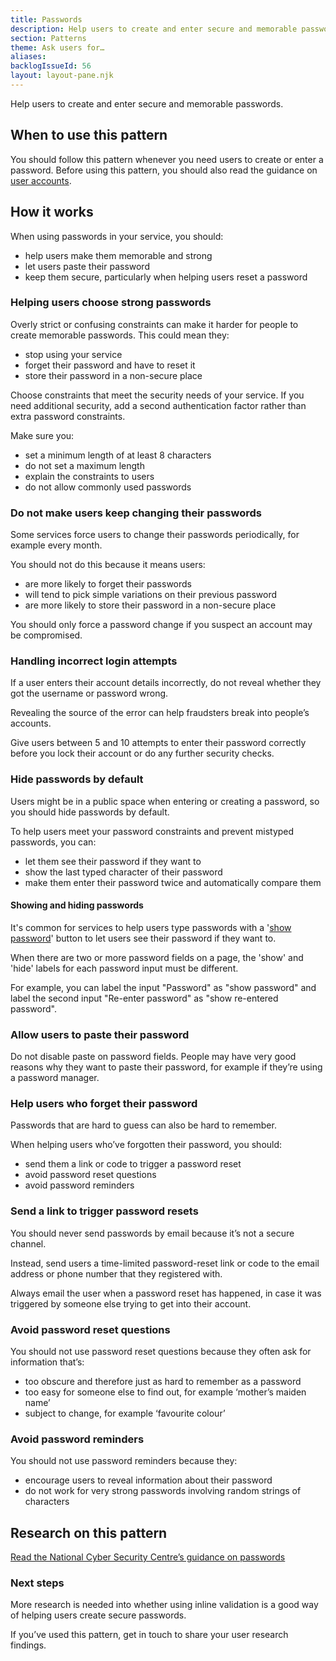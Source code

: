 ```yaml
---
title: Passwords
description: Help users to create and enter secure and memorable passwords
section: Patterns
theme: Ask users for…
aliases:
backlogIssueId: 56
layout: layout-pane.njk
---
```


Help users to create and enter secure and memorable passwords.

## When to use this pattern

You should follow this pattern whenever you need users to create or enter a password. Before using this pattern, you should also read the guidance on [user accounts](/patterns/create-accounts/).

## How it works

When using passwords in your service, you should:

- help users make them memorable and strong
- let users paste their password
- keep them secure, particularly when helping users reset a password

### Helping users choose strong passwords

Overly strict or confusing constraints can make it harder for people to create memorable passwords. This could mean they:

- stop using your service
- forget their password and have to reset it
- store their password in a non-secure place

Choose constraints that meet the security needs of your service. If you need additional security, add a second authentication factor rather than extra password constraints.

Make sure you:

- set a minimum length of at least 8 characters
- do not set a maximum length
- explain the constraints to users
- do not allow commonly used passwords

### Do not make users keep changing their passwords

Some services force users to change their passwords periodically, for example every&nbsp;month.

You should not do this because it means users:

- are more likely to forget their passwords
- will tend to pick simple variations on their previous password
- are more likely to store their password in a non-secure place

You should only force a password change if you suspect an account may be&nbsp;compromised.

### Handling incorrect login attempts

If a user enters their account details incorrectly, do not reveal whether they got the username or password wrong.

Revealing the source of the error can help fraudsters break into people’s accounts.

Give users between 5 and 10 attempts to enter their password correctly before you lock their account or do any further security checks.

### Hide passwords by default

Users might be in a public space when entering or creating a password, so you should hide passwords by default.

To help users meet your password constraints and prevent mistyped passwords, you can:

- let them see their password if they want to
- show the last typed character of their password
- make them enter their password twice and automatically compare them

#### Showing and hiding passwords
It's common for services to help users type passwords with a '[show password](https://github.com/alphagov/govuk-design-system-backlog/issues/240)' button to let users see their password if they want to.

When there are two or more password fields on a page, the 'show' and 'hide' labels for each password input must be different.

For example, you can label the input "Password" as "show password" and label the second input "Re-enter password" as "show re-entered password".

### Allow users to paste their password

Do not disable paste on password fields. People may have very good reasons why they want to paste their password, for example if they’re using a password manager.

### Help users who forget their password

Passwords that are hard to guess can also be hard to remember.

When helping users who’ve forgotten their password, you should:

- send them a link or code to trigger a password reset
- avoid password reset questions
- avoid password reminders

### Send a link to trigger password resets

You should never send passwords by email because it’s not a secure channel.

Instead, send users a time-limited password-reset link or code to the email address or phone number that they registered with.

Always email the user when a password reset has happened, in case it was triggered by someone else trying to get into their account.

### Avoid password reset questions

You should not use password reset questions because they often ask for information that’s:

- too obscure and therefore just as hard to remember as a password
- too easy for someone else to find out, for example ‘mother’s maiden name’
- subject to change, for example ‘favourite colour’

### Avoid password reminders

You should not use password reminders because they:

- encourage users to reveal information about their password
- do not work for very strong passwords involving random strings of characters

## Research on this pattern

[Read the National Cyber Security Centre’s guidance on passwords](https://www.ncsc.gov.uk/collection/passwords)

### Next steps

More research is needed into whether using inline validation is a good way of helping users create secure passwords.

If you’ve used this pattern, get in touch to share your user research findings.
